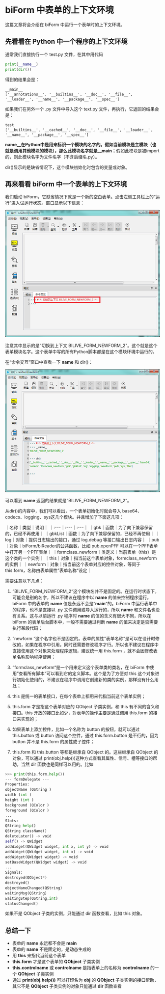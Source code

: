 # biForm 中表单的上下文环境

这篇文章将会介绍在 biForm 中运行一个表单时的上下文环境。

## 先看看在 Python 中一个程序的上下文环境

通常我们直接执行一个 test.py 文件，在其中用代码

``` python
print(__name__)
print(dir())
```

得到的结果会是：

```
__main__
['__annotations__', '__builtins__', '__doc__', '__file__', '__loader__', '__name__', '__package__', '__spec__']
```

如果我们在另外一个 .py 文件中导入这个 text.py 文件，再执行，它返回的结果会是：
```
test
['__builtins__', '__cached__', '__doc__', '__file__', '__loader__', '__name__', '__package__', '__spec__']
```

__name__在Python中是用来标识一个模块的名字的。假如当前模块是主模块（也就是调用其他模块的模块），那么此模块名字就是__main__；假如此模块是被import的，则此模块名字为文件名字（不含后缀名.py）。

dir()显示的是缺省情况下，这个模块初始化时包含的变量或对象。

## 再来看看 biForm 中一个表单的上下文环境

我们启动 biForm，它缺省情况下就是一个新的空白表单。点击左侧工具栏上的“运行”进入试运行状态。窗口显示以下信息：

![context](context1.png) 

注意其中显示的是“切换到上下文 BILIVE_FORM_NEWFORM_2"。这个就是这个表单模块名字。这个表单中写的所有Python脚本都是在这个模块环境中运行的。

在“命令交互”窗口中查看一下 __name__ 和 dir()：

![__name__](context2.png) 

可以看到 __name__ 返回的结果就是”BILIVE_FORM_NEWFORM_2“。

从dir()的内容中，我们可以看出，一个表单初始化时就会导入 base64、codecs、logging、sys这几个模块。并且增加了下面这几项：

｜名称｜类型｜说明｜
｜:---｜:---｜:---｜
｜gbk｜函数｜为了向下兼容保留的，已经不再使用｜
｜gbkList｜函数｜为了向下兼容保留的，已经不再使用｜
｜log｜对象｜提供日志输出的接口，通过 log.debug 等接口输出日志内容｜
｜pub｜对象｜biForm/biReader的公共函数，比如 pub.openPFF 可以在一个PFF表单中打开另一个PFF表单｜
｜formclass_newform｜类定义｜当前表单（this）是这个类的一个实例｜
｜this｜对象｜指当前这个表单对象，formclass_newform的实例｜
｜newform｜对象｜指当前这个表单对应的控件对象，等同于 this.form，名称由表单属性”表单名称“设定｜

需要注意以下几点：

1. ”BILIVE_FORM_NEWFORM_2“这个模块名并不是固定的。在运行时状态下，可能会是别的名字，所以不建议在程序中以 __name__ 的值来控制程序运行。biForm 中的表单的 __name__ 值是永远不会是”__main__“的。biForm 中运行表单中的程序，也不是直接以 .py 文件调用或导入运行的，所以 __name__ 和文件名也没有关系。这与以前运行 .py 程序时 __name__ 的值的含义有很大不同，所以在 biForm 的表单后台脚本中，一般不需要通过判断 __name__ 的值来决定是否需要执行某段代码；

2. ”newform “这个名字也不是固定的。表单的属性”表单名称“是可以在设计时修改的，如果在程序中引用，同时还需要修改程序才行。所以也不建议在程序中直接使用这个对象来处理程序逻辑，建议统一用 this.form ，就不会因修改表单名称影响程序使用；

3. ”formclass_newform“是一个用来定义这个表单类的类名，在 biForm 中使用”查看所有脚本“可以看到它的定义脚本。这个是为了方便对 this 这个对象进行初始化使用的，不建议在程序中调用它创建新的类的实例，那样没有什么用处；

4. this 是统一的表单接口，在每个表单上都用来代指当前这个表单实例；

5. this.form 才是指这个表单对应的 QObject 子类实例，和 this 有不同的含义和接口。this 开放的接口比如少，对表单的操作主要是通过调用 this.form 的接口来实现的；

6. 如果表单上添加控件，比如一个名称为 button 的按钮，就可以通过 this.button 或 button 访问这个控件，通过 this.form.button 是不行的，因为 button 并不是 this.form 的属性或子控件；

7. this.form 和 this.button 等都是继承自 QObject 的。这些继承自 QObject 的对象，可以通过 print(obj.help())这种方式查看其属性、信号、槽等接口的帮助，当然 dir 函数也是同样可以用的。比如

``` python
>>> print(this.form.help())
--- formDelegate ---
Properties:
objectName (QString )
width (int )
height (int )
background (QColor )
foreground (QColor )
...
Slots:
QString help()
QString className()
deleteLater() -> void
self() -> QWidget
addWidget(QWidget widget, int x, int y) -> void
addWidget(QWidget widget, int x) -> void
addWidget(QWidget widget) -> void
setBaseWidget(QWidget widget) -> void
...
Signals:
destroyed(QObject*)
destroyed()
objectNameChanged(QString)
waitingMsg(QString)
waitingStep(QString,int)
statusChanged()
```
如果不是 QObject 子类的实例，只能通过 dir 函数查看，比如 this 对象。

## 总结一下

- 表单的 __name__ 永远都不会是 __main__
- 表单的 __name__ 不是固定的，是动态生成的
- 用 **this** 来指代当前这个表单
- **this.form** 才是这个表单的 **QObject** 子类实例
- **this.controlname** 或 **controlname** 是指表单上的名称为 **controlname** 的一个 **QObject** 子类实例
- 通过 **print(obj.help())** 可以打印名为 **obj** 的 **QObject** 子类实例的接口帮助，其它不是 **QObject** 子类实例的对象只能通过 **dir** 函数查看


